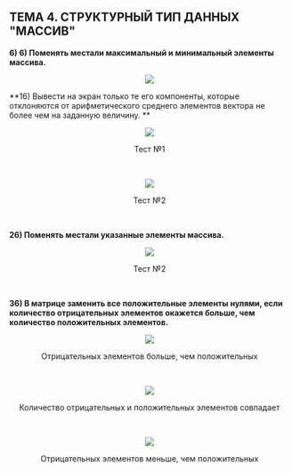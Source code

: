 ## ТЕМА 4. СТРУКТУРНЫЙ ТИП ДАННЫХ "МАССИВ"

**6)	6)	Поменять местали максимальный и минимальный элементы массива.**
<figure>
   <p align="center">
      <img src="https://github.com/dr-number/prog_lan_larionov_lab_4_arrays/blob/master/screens/16-1.jpg">
   </p>
</figure>

**16) Вывести на экран только те его компоненты, которые отклоняются от арифметического
среднего элементов вектора не более чем на заданную величину.
**


<p align="center">
   <img src="https://github.com/dr-number/prog_lan_larionov_lab_4_arrays/blob/master/screens/16-1.jpg">
   <p align="center">Тест №1</p>
</p>
</br>

<p align="center">
   <img src="https://github.com/dr-number/prog_lan_larionov_lab_4_arrays/blob/master/screens/16-2.jpg">
   <p align="center">Тест №2</p>
</p>
</br>

**26) Поменять местали указанные элементы массива.**

<p align="center">
   <img src="https://github.com/dr-number/prog_lan_larionov_lab_4_arrays/blob/master/screens/26-1.jpg">
   <p align="center">Тест №2</p>
</p>
</br>

**36) В матрице заменить все положительные элементы нулями, если количество отрицательных элементов окажется больше, чем количество положительных элементов.**

<p align="center">
   <img src="https://github.com/dr-number/prog_lan_larionov_lab_4_arrays/blob/master/screens/36-1.jpg">
   <p align="center">Отрицательных элементов больше, чем положительных</p>
</p>
</br>

<p align="center">
   <img src="https://github.com/dr-number/prog_lan_larionov_lab_4_arrays/blob/master/screens/36-2.jpg">
   <p align="center">Количество отрицательных и положительных элементов совпадает</p>
</p>
</br>

<p align="center">
   <img src="https://github.com/dr-number/prog_lan_larionov_lab_4_arrays/blob/master/screens/36-3.jpg">
   <p align="center">Отрицательных элементов меньше, чем положительных</p>
</p>
</br>
